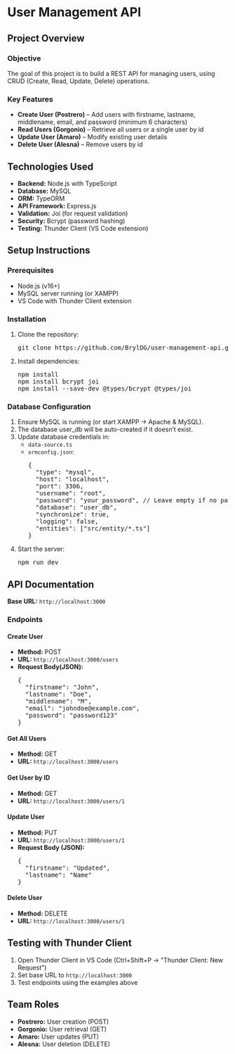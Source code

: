 <h1>User Management API</h1>

<h2>Project Overview</h2>

<h3>Objective</h3>
<p>The goal of this project is to build a REST API for managing users, using CRUD (Create, Read, Update, Delete) operations.</p>

<h3>Key Features</h3>
<ul>
  <li><strong>Create User (Postrero)</strong> – Add users with firstname, lastname, middlename, email, and password (minimum 6 characters)</li>
  <li><strong>Read Users (Gorgonio)</strong> – Retrieve all users or a single user by id</li>
  <li><strong>Update User (Amaro)</strong> – Modify existing user details</li>
  <li><strong>Delete User (Alesna)</strong> – Remove users by id</li>
</ul>

<h2>Technologies Used</h2>
<ul>
  <li><strong>Backend:</strong> Node.js with TypeScript</li>
  <li><strong>Database:</strong> MySQL</li>
  <li><strong>ORM:</strong> TypeORM</li>
  <li><strong>API Framework: </strong>  Express.js</li>
  <li><strong>Validation:</strong> Joi (for request validation)</li>
  <li><strong>Security:</strong> Bcrypt (password hashing)</li>
  <li><strong>Testing:</strong> Thunder Client (VS Code extension)</li>
</ul>

<h2>Setup Instructions</h2>

<h3>Prerequisites</h3>
<ul>
  <li>Node.js (v16+)</li>
  <li>MySQL server running (or XAMPP)</li>
  <li>VS Code with Thunder Client extension</li>
</ul>

<h3>Installation</h3>
<ol>
  <li>Clone the repository:
    <pre>git clone https://github.com/BrylDG/user-management-api.git</pre>
  </li>
  <li>Install dependencies:
    <pre>npm install
npm install bcrypt joi
npm install --save-dev @types/bcrypt @types/joi</pre>
  </li>
</ol>

<h3>Database Configuration</h3>
<ol>
  <li>Ensure MySQL is running (or start XAMPP → Apache & MySQL).</li>
  <li>The database user_db will be auto-created if it doesn’t exist.</li>
  <li>Update database credentials in:
    <ul>
      <li><code>data-source.ts</code></li>
      <li><code>ormconfig.json</code>:
        <pre>{
  "type": "mysql",
  "host": "localhost",
  "port": 3306,
  "username": "root",
  "password": "your_password", // Leave empty if no password
  "database": "user_db",
  "synchronize": true,
  "logging": false,
  "entities": ["src/entity/*.ts"]
}</pre>
      </li>
    </ul>
  </li>
  <li>Start the server:
    <pre>npm run dev</pre>
  </li>
</ol>

<h2>API Documentation</h2>
<p><strong>Base URL:</strong> <code>http://localhost:3000</code></p>

<h3>Endpoints</h3>

<h4>Create User</h4>
<ul>
  <li><strong>Method:</strong> POST</li>
  <li><strong>URL:</strong> <code>http://localhost:3000/users</code></li>
  <li><strong>Request Body(JSON):</strong>
    <pre>{
  "firstname": "John",
  "lastname": "Doe",
  "middlename": "M",
  "email": "johndoe@example.com",
  "password": "password123"
}</pre>
  </li>
</ul>

<h4>Get All Users</h4>
<ul>
  <li><strong>Method:</strong> GET</li>
  <li><strong>URL:</strong>  <code>http://localhost:3000/users</code></li>
</ul>

<h4>Get User by ID</h4>
<ul>
  <li><strong>Method:</strong> GET</li>
  <li><strong>URL:</strong>  <code>http://localhost:3000/users/1</code></li>
</ul>

<h4>Update User</h4>
<ul>
  <li><strong>Method:</strong> PUT</li>
  <li><strong>URL:</strong>  <code>http://localhost:3000/users/1</code></li>
  <li><strong>Request Body (JSON):</strong>
    <pre>{
  "firstname": "Updated",
  "lastname": "Name"
}</pre>
  </li>
</ul>

<h4>Delete User</h4>
<ul>
  <li><strong>Method:</strong> DELETE</li>
  <li><strong>URL:</strong> <code>http://localhost:3000/users/1</code></li>
</ul>

<h2>Testing with Thunder Client</h2>
<ol>
  <li>Open Thunder Client in VS Code (Ctrl+Shift+P → "Thunder Client: New Request")</li>
  <li>Set base URL to <code>http://localhost:3000</code></li>
  <li>Test endpoints using the examples above</li>
</ol>

<h2>Team Roles</h2>
<ul>
  <li><strong>Postrero:</strong> User creation (POST)</li>
  <li><strong>Gorgonio:</strong> User retrieval (GET)</li>
  <li><strong>Amaro:</strong> User updates (PUT)</li>
  <li><strong>Alesna:</strong> User deletion (DELETE)</li>
</ul>
